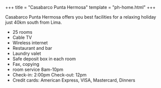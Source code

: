 +++
title = "Casabarco Punta Hermosa"
template = "ph-home.html"
+++

Casabarco Punta Hermosa offers you best facilities for a relaxing holiday just 40km south from Lima.

- 25 rooms
- Cable TV
- Wireless internet
- Restaurant and bar
- Laundry valet
- Safe deposit box in each room
- Fax, copying
- room service 8am-10pm
- Check-in: 2:00pm Check-out: 12pm
- Credit cards: American Express, VISA, Mastercard, Dinners
